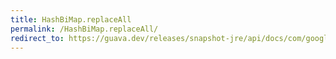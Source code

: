 ```yaml
---
title: HashBiMap.replaceAll
permalink: /HashBiMap.replaceAll/
redirect_to: https://guava.dev/releases/snapshot-jre/api/docs/com/google/common/collect/HashBiMap.html#replaceAll-java.util.function.BiFunction-
---
```

